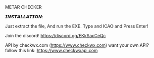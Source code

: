 METAR CHECKER


𝙄𝙉𝙎𝙏𝘼𝙇𝙇𝘼𝙏𝙄𝙊𝙉:

Just extract the file, And run the EXE. Type and ICAO and Press Enter!
 

Join the discord!
https://discord.gg/EKkSacCeQc


API by checkwx.com (https://www.checkwx.com) want your own API? follow this link: https://www.checkwxapi.com

